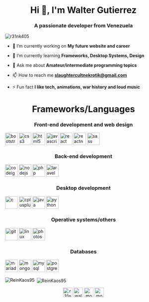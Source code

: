 <h1 align="center">Hi 👋, I'm Walter Gutierrez</h1>
<h3 align="center">A passionate developer from Venezuela</h3>

<p align="left"> <img src="https://komarev.com/ghpvc/?username=r31nk405" alt="r31nk405" /> </p>

- 🔭 I’m currently working on **My future website and career**

- 🌱 I’m currently learning **Frameworks, Desktop Systems, Design**

- 💬 Ask me about **Amateur/intermediate programming topics**

- 📫 How to reach me **slaughtercultnekrotik@gmail.com**

- ⚡ Fun fact **I like tech, animations, war history and loud music**


<h1 align="center">Frameworks/Languages</h1>
<p align="center">
<h3 align="center">Front-end development and web design</h3>
<img src="https://devicons.github.io/devicon/devicon.git/icons/bootstrap/bootstrap-plain.svg" alt="bootstrap" width="40" height="40"/>
<img src="https://devicons.github.io/devicon/devicon.git/icons/css3/css3-original-wordmark.svg" alt="css3" width="40" height="40"/>
<img src="https://devicons.github.io/devicon/devicon.git/icons/html5/html5-original-wordmark.svg" alt="html5" width="40" height="40"/>
<img src="https://devicons.github.io/devicon/devicon.git/icons/javascript/javascript-original.svg" alt="javascript" width="40" height="40"/> 
<img src="https://devicons.github.io/devicon/devicon.git/icons/react/react-original-wordmark.svg" alt="react" width="40" height="40"/>
<img src="https://reactnative.dev/img/header_logo.svg" alt="reactnative" width="40" height="40"/>
<img src="https://devicons.github.io/devicon/devicon.git/icons/sass/sass-original.svg" alt="sass" width="40" height="40"/>
<h3 align="center">Back-end development</h3>
<img src="https://cdn.worldvectorlogo.com/logos/codeigniter.svg" alt="codeigniter" width="40" height="40"/>
<img src="https://devicons.github.io/devicon/devicon.git/icons/nodejs/nodejs-original-wordmark.svg" alt="nodejs" width="40" height="40"/>
<img src="https://devicons.github.io/devicon/devicon.git/icons/php/php-original.svg" alt="php" width="40" height="40"/> 
<img src="https://devicons.github.io/devicon/devicon.git/icons/laravel/laravel-plain-wordmark.svg" alt="laravel" width="40" height="40"/> 
<h3 align="center">Desktop development</h3>
<img src="https://devicons.github.io/devicon/devicon.git/icons/c/c-original.svg" alt="c" width="40" height="40"/> 
<img src="https://devicons.github.io/devicon/devicon.git/icons/cplusplus/cplusplus-original.svg" alt="cplusplus" width="40" height="40"/>
<img src="https://devicons.github.io/devicon/devicon.git/icons/java/java-original-wordmark.svg" alt="java" width="40" height="40"/>
<img src="https://devicons.github.io/devicon/devicon.git/icons/python/python-original.svg" alt="python" width="40" height="40"/>
<h3 align="center">Operative systems/others</h3>
<img src="https://www.vectorlogo.zone/logos/git-scm/git-scm-icon.svg" alt="git" width="40" height="40"/> 
<img src="https://devicons.github.io/devicon/devicon.git/icons/linux/linux-original.svg" alt="linux" width="40" height="40"/>
<img src="https://devicons.github.io/devicon/devicon.git/icons/photoshop/photoshop-plain.svg" alt="photoshop" width="40" height="40"/> 
<h3 align="center">Databases</h3>
<img src="https://www.vectorlogo.zone/logos/mariadb/mariadb-icon.svg" alt="mariadb" width="40" height="40"/> 
<img src="https://devicons.github.io/devicon/devicon.git/icons/mongodb/mongodb-original-wordmark.svg" alt="mongodb" width="40" height="40"/>
<img src="https://devicons.github.io/devicon/devicon.git/icons/mysql/mysql-original-wordmark.svg" alt="mysql" width="40" height="40"/>
<img src="https://devicons.github.io/devicon/devicon.git/icons/postgresql/postgresql-original-wordmark.svg" alt="postgresql" width="40" height="40"/>
</p>

<p><img align="left" src="https://github-readme-stats.vercel.app/api/top-langs/?username=r31nk405&layout=compact&hide=html" alt="ReinKaos95" /></p>

<p>&nbsp;<img align="center" src="https://github-readme-stats.vercel.app/api?username=r31nk405&show_icons=true" alt="ReinKaos95" /></p>

<p align="center">
<a href="https://twitter.com/r31nk405" target="blank"><img align="center" src="https://cdn.jsdelivr.net/npm/simple-icons@3.0.1/icons/twitter.svg" alt="r31nk405" height="30" width="30" /></a>
<a href="https://linkedin.com/in/walter-g-uni-6a33091a4" target="blank"><img align="center" src="https://cdn.jsdelivr.net/npm/simple-icons@3.0.1/icons/linkedin.svg" alt="walter-g-uni-6a33091a4" height="30" width="30" /></a>
<a href="https://instagram.com/mortuusmassaker" target="blank"><img align="center" src="https://cdn.jsdelivr.net/npm/simple-icons@3.0.1/icons/instagram.svg" alt="mortuusmassaker" height="30" width="30" /></a>
<a href="https://www.codeforces.com/mortuusmutilation" target="blank"><img align="center" src="https://cdn.jsdelivr.net/npm/simple-icons@3.0.1/icons/codeforces.svg" alt="mortuusmutilation" height="30" width="30" /></a>
</p>
